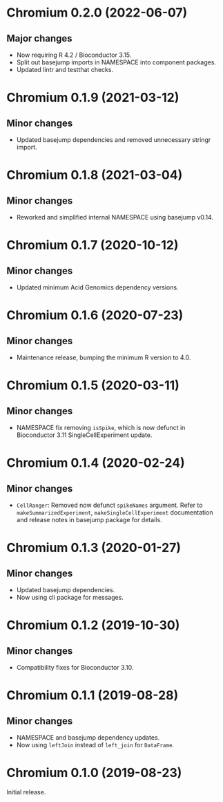 # Chromium 0.2.0 (2022-06-07)

## Major changes

- Now requiring R 4.2 / Bioconductor 3.15.
- Split out basejump imports in NAMESPACE into component packages.
- Updated lintr and testthat checks.

# Chromium 0.1.9 (2021-03-12)

## Minor changes

- Updated basejump dependencies and removed unnecessary stringr import.

# Chromium 0.1.8 (2021-03-04)

## Minor changes

- Reworked and simplified internal NAMESPACE using basejump v0.14.

# Chromium 0.1.7 (2020-10-12)

## Minor changes

- Updated minimum Acid Genomics dependency versions.

# Chromium 0.1.6 (2020-07-23)

## Minor changes

- Maintenance release, bumping the minimum R version to 4.0.

# Chromium 0.1.5 (2020-03-11)

## Minor changes

- NAMESPACE fix removing `isSpike`, which is now defunct in Bioconductor 3.11
  SingleCellExperiment update.

# Chromium 0.1.4 (2020-02-24)

## Minor changes

- `CellRanger`: Removed now defunct `spikeNames` argument. Refer to
  `makeSummarizedExperiment`, `makeSingleCellExperiment` documentation and
  release notes in basejump package for details.

# Chromium 0.1.3 (2020-01-27)

## Minor changes

- Updated basejump dependencies.
- Now using cli package for messages.

# Chromium 0.1.2 (2019-10-30)

## Minor changes

- Compatibility fixes for Bioconductor 3.10.

# Chromium 0.1.1 (2019-08-28)

## Minor changes

- NAMESPACE and basejump dependency updates.
- Now using `leftJoin` instead of `left_join` for `DataFrame`.

# Chromium 0.1.0 (2019-08-23)

Initial release.
